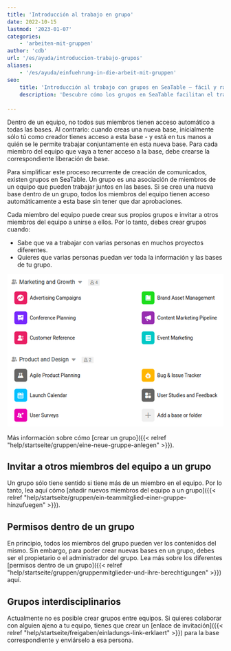 ```yaml
---
title: 'Introducción al trabajo en grupo'
date: 2022-10-15
lastmod: '2023-01-07'
categories:
    - 'arbeiten-mit-gruppen'
author: 'cdb'
url: '/es/ayuda/introduccion-trabajo-grupos'
aliases:
    - '/es/ayuda/einfuehrung-in-die-arbeit-mit-gruppen'
seo:
    title: 'Introducción al trabajo con grupos en SeaTable – fácil y rápido'
    description: 'Descubre cómo los grupos en SeaTable facilitan el trabajo colaborativo y gestionan accesos. Guía de ventajas y pasos para configurarlos correctamente.'

---
```


Dentro de un equipo, no todos sus miembros tienen acceso automático a todas las bases. Al contrario: cuando creas una nueva base, inicialmente sólo tú como creador tienes acceso a esta base - y está en tus manos a quién se le permite trabajar conjuntamente en esta nueva base. Para cada miembro del equipo que vaya a tener acceso a la base, debe crearse la correspondiente liberación de base.

Para simplificar este proceso recurrente de creación de comunicados, existen grupos en SeaTable. Un grupo es una asociación de miembros de un equipo que pueden trabajar juntos en las bases. Si se crea una nueva base dentro de un grupo, todos los miembros del equipo tienen acceso automáticamente a esta base sin tener que dar aprobaciones.

Cada miembro del equipo puede crear sus propios grupos e invitar a otros miembros del equipo a unirse a ellos. Por lo tanto, debes crear grupos cuando:

- Sabe que va a trabajar con varias personas en muchos proyectos diferentes.
- Quieres que varias personas puedan ver toda la información y las bases de tu grupo.

![Trabajar con grupos en SeaTable](images/arbeiten-mit-gruppen.png)

Más información sobre cómo [crear un grupo]({{< relref "help/startseite/gruppen/eine-neue-gruppe-anlegen" >}}).

## Invitar a otros miembros del equipo a un grupo

Un grupo sólo tiene sentido si tiene más de un miembro en el equipo. Por lo tanto, lea aquí cómo [añadir nuevos miembros del equipo a un grupo]({{< relref "help/startseite/gruppen/ein-teammitglied-einer-gruppe-hinzufuegen" >}}).

## Permisos dentro de un grupo

En principio, todos los miembros del grupo pueden ver los contenidos del mismo. Sin embargo, para poder crear nuevas bases en un grupo, debes ser el propietario o el administrador del grupo. Lea más sobre los diferentes [permisos dentro de un grupo]({{< relref "help/startseite/gruppen/gruppenmitglieder-und-ihre-berechtigungen" >}}) aquí.

## Grupos interdisciplinarios

Actualmente no es posible crear grupos entre equipos. Si quieres colaborar con alguien ajeno a tu equipo, tienes que crear un [enlace de invitación]({{< relref "help/startseite/freigaben/einladungs-link-erklaert" >}}) para la base correspondiente y enviárselo a esa persona.
